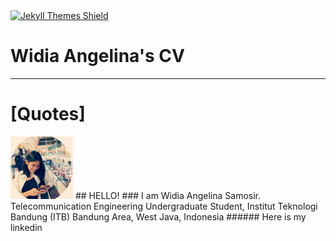 <a href="https://jekyll-themes.com">
<img src="https://img.shields.io/badge/featured%20on-JT-red.svg" height="20" alt="Jekyll Themes Shield" >
</a>

# Widia Angelina's CV
---
# [Quotes]
<img src="Widia Angelina.jpg" width="100"/>
## HELLO!
### I am Widia Angelina Samosir.
Telecommunication Engineering Undergraduate Student, Institut Teknologi Bandung (ITB)
Bandung Area, West Java, Indonesia
###### Here is my linkedin 
